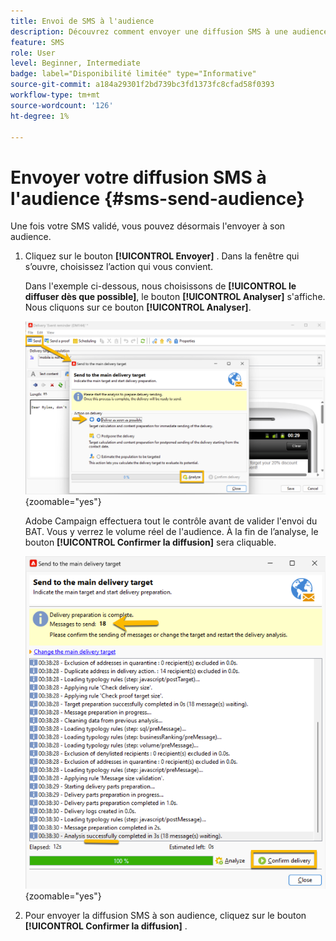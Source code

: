 ```yaml
---
title: Envoi de SMS à l'audience
description: Découvrez comment envoyer une diffusion SMS à une audience
feature: SMS
role: User
level: Beginner, Intermediate
badge: label="Disponibilité limitée" type="Informative"
source-git-commit: a184a29301f2bd739bc3fd1373fc8cfad58f0393
workflow-type: tm+mt
source-wordcount: '126'
ht-degree: 1%

---
```



# Envoyer votre diffusion SMS à l&#39;audience {#sms-send-audience}

Une fois votre SMS validé, vous pouvez désormais l&#39;envoyer à son audience.

1. Cliquez sur le bouton **[!UICONTROL Envoyer]** .
Dans la fenêtre qui s’ouvre, choisissez l’action qui vous convient.

   Dans l&#39;exemple ci-dessous, nous choisissons de **[!UICONTROL le diffuser dès que possible]**, le bouton **[!UICONTROL Analyser]** s&#39;affiche. Nous cliquons sur ce bouton **[!UICONTROL Analyser]**.

   ![](assets/send_action.png){zoomable="yes"}

   Adobe Campaign effectuera tout le contrôle avant de valider l&#39;envoi du BAT. Vous y verrez le volume réel de l&#39;audience. À la fin de l’analyse, le bouton **[!UICONTROL Confirmer la diffusion]** sera cliquable.

   ![](assets/send_analyze.png){zoomable="yes"}

1. Pour envoyer la diffusion SMS à son audience, cliquez sur le bouton **[!UICONTROL Confirmer la diffusion]** .
